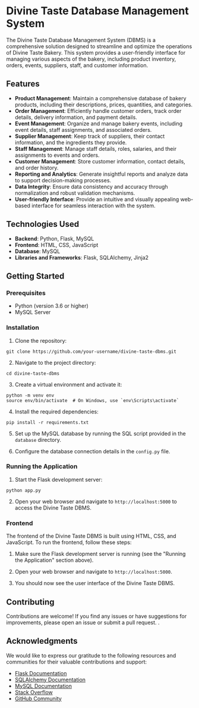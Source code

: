 # Divine Taste Database Management System

The Divine Taste Database Management System (DBMS) is a comprehensive solution designed to streamline and optimize the operations of Divine Taste Bakery. This system provides a user-friendly interface for managing various aspects of the bakery, including product inventory, orders, events, suppliers, staff, and customer information.

## Features

- **Product Management**: Maintain a comprehensive database of bakery products, including their descriptions, prices, quantities, and categories.
- **Order Management**: Efficiently handle customer orders, track order details, delivery information, and payment details.
- **Event Management**: Organize and manage bakery events, including event details, staff assignments, and associated orders.
- **Supplier Management**: Keep track of suppliers, their contact information, and the ingredients they provide.
- **Staff Management**: Manage staff details, roles, salaries, and their assignments to events and orders.
- **Customer Management**: Store customer information, contact details, and order history.
- **Reporting and Analytics**: Generate insightful reports and analyze data to support decision-making processes.
- **Data Integrity**: Ensure data consistency and accuracy through normalization and robust validation mechanisms.
- **User-friendly Interface**: Provide an intuitive and visually appealing web-based interface for seamless interaction with the system.

## Technologies Used

- **Backend**: Python, Flask, MySQL
- **Frontend**: HTML, CSS, JavaScript
- **Database**: MySQL
- **Libraries and Frameworks**: Flask, SQLAlchemy, Jinja2

## Getting Started

### Prerequisites

- Python (version 3.6 or higher)
- MySQL Server

### Installation

1. Clone the repository:

```
git clone https://github.com/your-username/divine-taste-dbms.git
```

2. Navigate to the project directory:

```
cd divine-taste-dbms
```

3. Create a virtual environment and activate it:

```
python -m venv env
source env/bin/activate  # On Windows, use `env\Scripts\activate`
```

4. Install the required dependencies:

```
pip install -r requirements.txt
```

5. Set up the MySQL database by running the SQL script provided in the `database` directory.

6. Configure the database connection details in the `config.py` file.

### Running the Application

1. Start the Flask development server:

```
python app.py
```

2. Open your web browser and navigate to `http://localhost:5000` to access the Divine Taste DBMS.

### Frontend

The frontend of the Divine Taste DBMS is built using HTML, CSS, and JavaScript. To run the frontend, follow these steps:

1. Make sure the Flask development server is running (see the "Running the Application" section above).

2. Open your web browser and navigate to `http://localhost:5000`.

3. You should now see the user interface of the Divine Taste DBMS.

## Contributing

Contributions are welcome! If you find any issues or have suggestions for improvements, please open an issue or submit a pull request.
.

## Acknowledgments

We would like to express our gratitude to the following resources and communities for their valuable contributions and support:

- [Flask Documentation](https://flask.palletsprojects.com/en/2.2.x/)
- [SQLAlchemy Documentation](https://docs.sqlalchemy.org/en/14/)
- [MySQL Documentation](https://dev.mysql.com/doc/)
- [Stack Overflow](https://stackoverflow.com/)
- [GitHub Community](https://github.com/)
